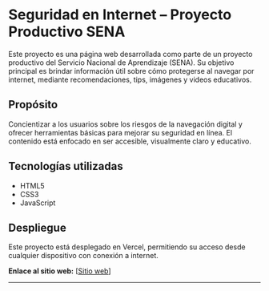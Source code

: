 # Seguridad en Internet – Proyecto Productivo SENA

Este proyecto es una página web desarrollada como parte de un proyecto productivo del Servicio Nacional de Aprendizaje (SENA). Su objetivo principal es brindar información útil sobre cómo protegerse al navegar por internet, mediante recomendaciones, tips, imágenes y videos educativos.

## Propósito

Concientizar a los usuarios sobre los riesgos de la navegación digital y ofrecer herramientas básicas para mejorar su seguridad en línea. El contenido está enfocado en ser accesible, visualmente claro y educativo.

## Tecnologías utilizadas

- HTML5
- CSS3
- JavaScript

## Despliegue

Este proyecto está desplegado en Vercel, permitiendo su acceso desde cualquier dispositivo con conexión a internet.

**Enlace al sitio web:** [[Sitio web](https://colnase.vercel.app/)]

---
